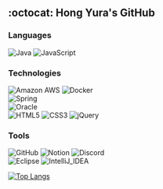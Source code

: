 ## :octocat: Hong Yura's GitHub

### Languages
![Java](https://img.shields.io/badge/-Java-007396?&logo=Java&logoColor=F9971A)
![JavaScript](https://img.shields.io/badge/-JavaScript-1E1E20?&logo=JavaScript&logoColor=FDDC00)

### Technologies
![Amazon AWS](https://img.shields.io/badge/-AWS-232F3E?&logo=Amazon-AWS&logoColor=ffffff)
![Docker](https://img.shields.io/badge/-Docker-2496ED?&logo=Docker&logoColor=ffffff)
<br>
![Spring](https://img.shields.io/badge/-Spring-6DB33F?&logo=Spring&logoColor=ffffff)
<br>
![Oracle](https://img.shields.io/badge/-Oracle_DB-F80000?&logo=Oracle&logoColor=ffffff)
<br>
![HTML5](https://img.shields.io/badge/-HTML5-E34F26?&logo=HTML5&logoColor=ffffff)
![CSS3](https://img.shields.io/badge/-CSS3-1572B6?&logo=CSS3&logoColor=ffffff)
![jQuery](https://img.shields.io/badge/-jQuery-0769AD?&logo=jQuery&logoColor=ffffff)

### Tools
![GitHub](https://img.shields.io/badge/-GitHub-181717?&logo=GitHub&logoColor=ffffff)
![Notion](https://img.shields.io/badge/-Notion-000000?&logo=Notion&logoColor=ffffff)
![Discord](https://img.shields.io/badge/-Discord-1E1E20?&logo=Discord&logoColor=#5865F2)
<br>
![Eclipse](https://img.shields.io/badge/-Eclipse-2C2255?&logo=Eclipse&logoColor=ffffff)
![IntelliJ_IDEA](https://img.shields.io/badge/-IntelliJ_IDEA-000000?&logo=intellij-idea&logoColor=ffffff)

[![Top Langs](https://github-readme-stats.vercel.app/api/top-langs/?username=hong-yura&layout=compact&hide=css,html)](https://github.com/anuraghazra/github-readme-stats)


<!--
**hong-yura/hong-yura** is a ✨ _special_ ✨ repository because its `README.md` (this file) appears on your GitHub profile.

Here are some ideas to get you started:

- 🔭 I’m currently working on ...
- 🌱 I’m currently learning ...
- 👯 I’m looking to collaborate on ...
- 🤔 I’m looking for help with ...
- 💬 Ask me about ...
- 📫 How to reach me: ...
- 😄 Pronouns: ...
- ⚡ Fun fact: ...
-->

